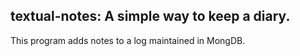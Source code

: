 ## textual-notes: A simple way to keep a diary.

This program adds notes to a log maintained in MongDB.

